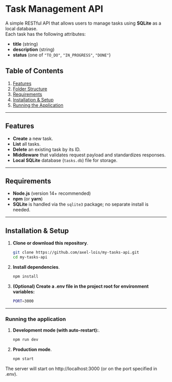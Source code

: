 # Task Management API

A simple RESTful API that allows users to manage tasks using **SQLite** as a local database.  
Each task has the following attributes:

- **title** (string)
- **description** (string)
- **status** (one of `"TO_DO"`, `"IN_PROGRESS"`, `"DONE"`)

## Table of Contents

1. [Features](#features)
2. [Folder Structure](#folder-structure)
3. [Requirements](#requirements)
4. [Installation & Setup](#installation--setup)
5. [Running the Application](#running-the-application)

---

## Features

- **Create** a new task.
- **List** all tasks.
- **Delete** an existing task by its ID.
- **Middleware** that validates request payload and standardizes responses.
- **Local SQLite** database (`tasks.db`) file for storage.

---

## Requirements

- **Node.js** (version 14+ recommended)
- **npm** (or **yarn**)
- **SQLite** is handled via the `sqlite3` package; no separate install is needed.

---

## Installation & Setup

1. **Clone or download this repository**.

   ```bash
   git clone https://github.com/axel-lois/my-tasks-api.git
   cd my-tasks-api
   ```

2. **Install dependencies**.

   ```bash
   npm install
   ```

3. **(Optional) Create a .env file in the project root for environment variables:**

   ```bash
   PORT=3000
   ```

---

### Running the application

1. **Development mode (with auto-restart):**.

   ```bash
   npm run dev
   ```

2. **Production mode**.

   ```bash
   npm start
   ```

The server will start on http://localhost:3000 (or on the port specified in .env).